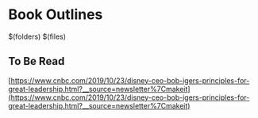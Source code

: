 # Book Outlines

$(folders)
$(files)

## To Be Read

[https://www.cnbc.com/2019/10/23/disney-ceo-bob-igers-principles-for-great-leadership.html?__source=newsletter%7Cmakeit](https://www.cnbc.com/2019/10/23/disney-ceo-bob-igers-principles-for-great-leadership.html?__source=newsletter%7Cmakeit)
<!--stackedit_data:
eyJoaXN0b3J5IjpbODI2NTQyOTI4XX0=
-->